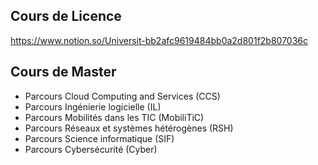 ## Cours de Licence

https://www.notion.so/Universit-bb2afc9619484bb0a2d801f2b807036c

## Cours de Master

* Parcours Cloud Computing and Services (CCS)
* Parcours Ingénierie logicielle (IL)
* Parcours Mobilités dans les TIC (MobiliTiC)
* Parcours Réseaux et systèmes hétérogènes (RSH)
* Parcours Science informatique (SIF)
* Parcours Cybersécurité (Cyber)

